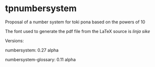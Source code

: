 # tpnumbersystem
Proposal of a number system for toki pona based on the powers of 10

The font used to generate the pdf file from the LaTeX source is _linja sike_

Versions: 

numbersystem: 0.27 alpha

numbersystem-glossary: 0.11 alpha

